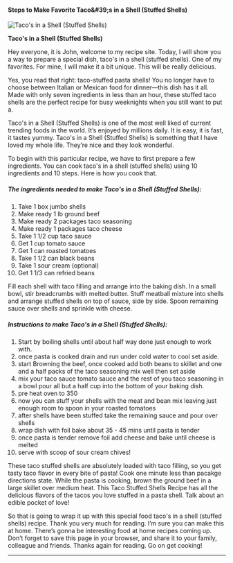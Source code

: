             

#### Steps to Make Favorite Taco&amp;#39;s in a Shell (Stuffed Shells)

![Taco's in a Shell (Stuffed Shells)](https://img-global.cpcdn.com/recipes/57055868/751x532cq70/tacos-in-a-shell-stuffed-shells-recipe-main-photo.jpg)

**Taco's in a Shell (Stuffed Shells)**

Hey everyone, it is John, welcome to my recipe site. Today, I will show you a way to prepare a special dish, taco's in a shell (stuffed shells). One of my favorites. For mine, I will make it a bit unique. This will be really delicious.

Yes, you read that right: taco-stuffed pasta shells! You no longer have to choose between Italian or Mexican food for dinner—this dish has it all. Made with only seven ingredients in less than an hour, these stuffed taco shells are the perfect recipe for busy weeknights when you still want to put a.

Taco's in a Shell (Stuffed Shells) is one of the most well liked of current trending foods in the world. It’s enjoyed by millions daily. It is easy, it is fast, it tastes yummy. Taco's in a Shell (Stuffed Shells) is something that I have loved my whole life. They’re nice and they look wonderful.

To begin with this particular recipe, we have to first prepare a few ingredients. You can cook taco's in a shell (stuffed shells) using 10 ingredients and 10 steps. Here is how you cook that.

##### The ingredients needed to make Taco's in a Shell (Stuffed Shells):

1.  Take 1 box jumbo shells
2.  Make ready 1 lb ground beef
3.  Make ready 2 packages taco seasoning
4.  Make ready 1 packages taco cheese
5.  Take 1 1/2 cup taco sauce
6.  Get 1 cup tomato sauce
7.  Get 1 can roasted tomatoes
8.  Take 1 1/2 can black beans
9.  Take 1 sour cream (optional)
10.  Get 1 1/3 can refried beans

Fill each shell with taco filling and arrange into the baking dish. In a small bowl, stir breadcrumbs with melted butter. Stuff meatball mixture into shells and arrange stuffed shells on top of sauce, side by side. Spoon remaining sauce over shells and sprinkle with cheese.

##### Instructions to make Taco's in a Shell (Stuffed Shells):

1.  Start by boiling shells until about half way done just enough to work with.
2.  once pasta is cooked drain and run under cold water to cool set aside.
3.  start Browning the beef, once cooked add both beans to skillet and one and a half packs of the taco seasoning mix well then set aside
4.  mix your taco sauce tomato sauce and the rest of you taco seasoning in a bowl pour all but a half cup into the bottom of your baking dish.
5.  pre heat oven to 350
6.  now you can stuff your shells with the meat and bean mix leaving just enough room to spoon in your roasted tomatoes
7.  after shells have been stuffed take the remaining sauce and pour over shells
8.  wrap dish with foil bake about 35 - 45 mins until pasta is tender
9.  once pasta is tender remove foil add cheese and bake until cheese is melted
10.  serve with scoop of sour cream chives!

These taco stuffed shells are absolutely loaded with taco filling, so you get tasty taco flavor in every bite of pasta! Cook one minute less than pacakge directions state. While the pasta is cooking, brown the ground beef in a large skillet over medium heat. This Taco Stuffed Shells Recipe has all the delicious flavors of the tacos you love stuffed in a pasta shell. Talk about an edible pocket of love!

So that is going to wrap it up with this special food taco's in a shell (stuffed shells) recipe. Thank you very much for reading. I’m sure you can make this at home. There’s gonna be interesting food at home recipes coming up. Don’t forget to save this page in your browser, and share it to your family, colleague and friends. Thanks again for reading. Go on get cooking!

* * *